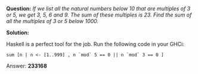 **Question:**
*If we list all the natural numbers below 10 that are multiples of 3 or 5, we get 3, 5, 6 and 9. The sum of these multiples is 23.
Find the sum of all the multiples of 3 or 5 below 1000.*

**Solution:**

Haskell is a perfect tool for the job. Run the following code in your GHCi:

```
sum [n | n <- [1..999] , n `mod` 5 == 0 || n `mod` 3 == 0 ]
```

Answer: **233168**
